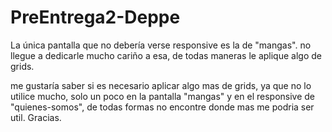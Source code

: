 # PreEntrega2-Deppe

La única pantalla que no debería verse responsive es la de "mangas". no llegue a dedicarle mucho cariño a esa, de todas maneras le aplique algo de grids.

me gustaría saber si es necesario aplicar algo mas de grids, ya que no lo utilice mucho, solo un poco en la pantalla "mangas" y en el responsive de "quienes-somos", de todas formas no encontre donde mas me podria ser util. Gracias.
